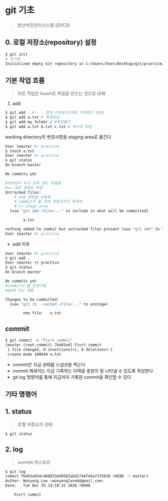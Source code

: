 # git 기초

> 분산버전관리시스템 (DVCS)

## 0. 로컬 저장소(repository) 설정

```bash
$ git init
# 초기화
Initialized empty Git repository in C:/Users/User/Desktop/git/practice/.git/

```



## 기본 작업 흐름

> 모든 작업은 touch로 파일을 만드는 것으로 대체

1. add

```bash
$ git add . # . : 현재 디렉토리(하위 디렉토리 포함)
$ git add a.txt # 특정파일
$ git add my_folder / #특정폴더
$ git add a.txt b.txt c.txt # 복수의 파일
```

working directory의 변경사항을 staging area로 옮긴다

```bash
User (master #) practice
$ touch a.txt
User (master #) practice
$ git status
On branch master

No commits yet

#트레킹이 되고 있지 않는 파일들
#=> 새로 생성된 파일
Untracked files:
	# add 명령을 사용해
	# commit이 될 것에 포함시키기 위하여
	# => stage area	
  (use "git add <file>..." to include in what will be committed)

        a.txt

nothing added to commit but untracked files present (use "git add" to track)
User (master #) practice

```

* add 이후

```bash
User (master #) practice
$ git add .
User (master +) practice
$ git status
On branch master

No commits yet
#commit이 될 변경사항
#SA에 있는 애들

Changes to be committed:
  (use "git rm --cached <file>..." to unstage)

        new file:   a.txt


```



## commit

```bash
$ git commit -m "Fisrt commit"
[master (root-commit) 7bdd3ad] Fisrt commit
 1 file changed, 0 insertions(+), 0 deletions(-)
 create mode 100644 a.txt
```



* commit은 지금 상태를  스냅샷을 찍는다
* commit 메세지는 지금 기록하는 이력을 충분히 잘 나타낼 수 있도록 작성한다
* git log 명령어를 통해 지금까지 기록된 commit을 확인할 수 있다

## 기타 명령어



## 1. status

> 로컬 저장소의 상태

```bash
$ git status
```

## 2. log

> commit 히스토리

```bash
$ git log
commit 7bdd3ad34c4608156d0583abd2744fd4a7375626 (HEAD -> master)
Author: Wonyong Lee <wonyonglovek@gmail.com>
Date:   Tue Dec 29 14:18:15 2020 +0900

    Fisrt commit

```





